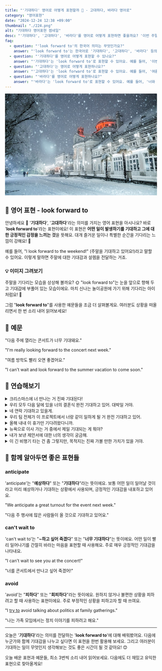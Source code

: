 ```yaml
---
title: "'기대하다' 영어로 어떻게 표현할까 🌠 - 고대하다, 바라다 영어로"
category: "영어표현"
date: "2024-12-24 12:38 +09:00"
thumbnail: "./224.png"
alt: "기대하다 영어표현 썸네일"
desc: "'기대하다', '고대하다', '바라다'를 영어로 어떻게 표현하면 좋을까요? '이번 주말이 기대돼', '여름 방학을 고대하고 있어', '너와 만나는 걸 바라' 등을 영어로 표현하는 법을 배워봅시다. 다양한 예문을 통해서 연습하고 본인의 표현으로 만들어 보세요."
faq:
  - question: "'look forward to'의 한국어 의미는 무엇인가요?"
    answer: "'look forward to'는 한국어로 '기대하다', '고대하다', '바라다' 등의 의미로 사용돼요."
  - question: "'기대하다'를 영어로 어떻게 표현할 수 있나요?"
    answer: "'기대하다'는 'look forward to'로 표현할 수 있어요. 예를 들어, '이번 주말이 기대돼'는 'I'm looking forward to this weekend'로 말할 수 있어요."
  - question: "'고대하다'는 영어로 어떻게 표현하나요?"
    answer: "'고대하다'는 'look forward to'로 표현할 수 있어요. 예를 들어, '여름 방학을 고대하고 있어'는 'I'm looking forward to summer vacation'으로 말할 수 있어요."
  - question: "'바라다'를 영어로 어떻게 표현하나요?"
    answer: "'바라다'는 'look forward to'로 표현할 수 있어요. 예를 들어, '너와 만나는 걸 바라'는 'I'm looking forward to seeing you'로 표현할 수 있어요."
---
```


![여러 수치가 있는 대시보드](./224-1.jpg)

## 🌟 영어 표현 - look forward to

안녕하세요 👋 '**기대하다**', '**고대하다**'라는 의미를 가지는 영어 표현을 아시나요? 바로 '**look forward to**'라는 표현이에요! 이 표현은 **어떤 일이 발생하기를 기대하고 그에 대한 긍정적인 감정을 느끼는 것**을 뜻해요. 대개 즐거운 일이나 특별한 순간을 기다리는 느낌이 강해요! 🎉

예를 들어, "I look forward to the weekend!" (주말을 기대하고 있어요!)라고 말할 수 있어요. 이렇게 말하면 주말에 대한 기대감과 설렘을 전달하는 거죠.

<ins class="adsbygoogle"
     style="display:block"
     data-ad-client="ca-pub-1465612013356152"
     data-ad-slot="2106896038"
     data-ad-format="auto"
     data-full-width-responsive="true"></ins>

<script>
     (adsbygoogle = window.adsbygoogle || []).push({});
</script>

### 💡 이미지 그려보기

주말을 기다리는 모습을 상상해 볼까요? 🌞 "look forward to"는 눈을 앞으로 향해 두고 기대감에 부풀어 있는 모습이에요. 마치 신나는 놀이공원에 가기 위해 기다리는 아이처럼요! 🎢

그럼 "**look forward to**"를 사용한 예문들을 조금 더 살펴볼게요. 여러분도 상황을 떠올리면서 한 번 소리 내어 읽어보세요!

## 📖 예문

"다음 주에 열리는 콘서트가 너무 기대돼요."

"I'm really looking forward to the concert next week."

"여름 방학도 빨리 오면 좋겠어요."

"I can't wait and look forward to the summer vacation to come soon."

## 💬 연습해보기

<details>
<summary>크리스마스에 너 만나는 거 진짜 기대된다!</summary>
<span>I'm really looking forward to seeing you at Christmas!</span>
</details>

<details>
<summary>우리 모두 다음 달에 있을 너의 결혼식 완전 기대하고 있어. 대박일 거야.</summary>
<span>We're all looking forward to your wedding next month. It's gonna be amazing.</span>
</details>

<details>
<summary>네 연락 기대하고 있을게.</summary>
<span>I look forward to hearing from you soon.</span>
</details>

<details>
<summary>우리 팀 전체가 이 프로젝트에서 너랑 같이 일하게 될 거 완전 기대하고 있어.</summary>
<span>The whole team is looking forward to working with you on this project.</span>
</details>

<details>
<summary>올해 내내 이 휴가만 기다려왔다니까.</summary>
<span>I've been looking forward to this vacation all year long.</span>
</details>

<details>
<summary>뉴욕으로 이사 가는 거 중에서 제일 기대되는 게 뭐야?</summary>
<span>What are you looking forward to most about moving to New York?</span>
</details>

<details>
<summary>내가 보낸 제안서에 대한 너의 생각이 궁금해.</summary>
<span>I look forward to your feedback on the proposal I sent.</span>
</details>

<details>
<summary>이 긴 비행기 타는 건 좀 그렇지만, 목적지는 진짜 가볼 만한 가치가 있을 거야.</summary>
<span>I'm not looking forward to this long flight, but at least the destination will be worth it.</span>
</details>

## 🤝 함께 알아두면 좋은 표현들

### anticipate

'anticipate'는 "**예상하다**" 또는 "**기대하다**"라는 뜻이에요. 보통 어떤 일이 일어날 것이라고 미리 예상하거나 기대하는 상황에서 사용되며, 긍정적인 기대감을 내포하고 있어요.

"We anticipate a great turnout for the event next week."

"다음 주 행사에 많은 사람들이 올 것으로 기대하고 있어요."

### can't wait to

'can't wait to'는 "**~하고 싶어 죽겠다**" 또는 "**너무 기대하다**"는 뜻이에요. 어떤 일이 빨리 일어나기를 간절히 바라는 마음을 표현할 때 사용해요. 주로 매우 긍정적인 기대감을 나타내요.

"I can't wait to see you at the concert!"

"너를 콘서트에서 만나고 싶어 죽겠어!"

### avoid

'avoid'는 "**피하다**" 또는 "**회피하다**"라는 뜻이에요. 원하지 않거나 불편한 상황을 피하려고 할 때 사용하는 표현이에요. 주로 부정적인 상황을 피하고자 할 때 쓰여요.

"I [try to](/blog/in-english/117.try-to/) avoid talking about politics at family gatherings."

"나는 가족 모임에서는 정치 이야기를 피하려고 해요."

---

오늘은 '**기대하다**'라는 의미를 전달하는 '**look forward to**'에 대해 배워봤어요. 다음에 누군가와 함께 기대감을 나누고 싶다면 이 표현을 한번 활용해 보세요. 그리고 여러분이 기대하는 일이 무엇인지 생각해보는 것도 좋은 시간이 될 것 같아요! 😊

오늘 배운 표현과 예문들, 최소 3번씩 소리 내어 읽어보세요. 다음에도 더 재밌고 유익한 표현으로 찾아올게요!
